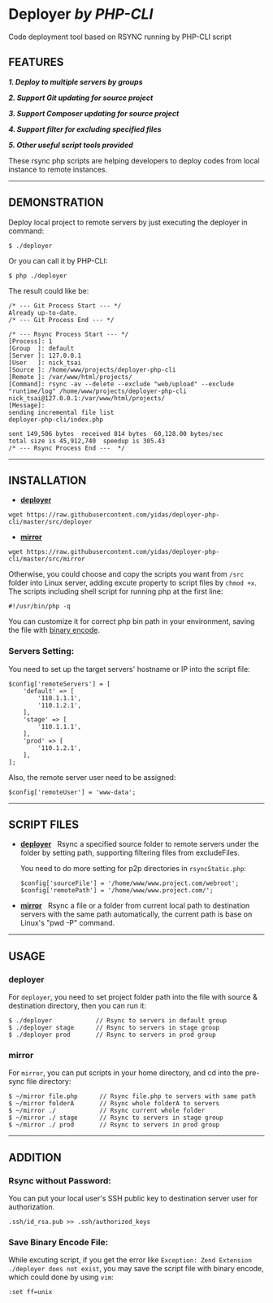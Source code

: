 Deployer *by PHP-CLI*
=====================

Code deployment tool based on RSYNC running by PHP-CLI script

FEATURES
--------

***1. Deploy to multiple servers by groups***

***2. Support Git updating for source project***

***3. Support Composer updating for source project***

***4. Support filter for excluding specified files***

***5. Other useful script tools provided***

These rsync php scripts are helping developers to deploy codes from local instance to remote instances.

---

DEMONSTRATION
-------------

Deploy local project to remote servers by just executing the deployer in command:

```
$ ./deployer
```
Or you can call it by PHP-CLI:
```
$ php ./deployer
```

The result could like be:
```
/* --- Git Process Start --- */
Already up-to-date.
/* --- Git Process End --- */

/* --- Rsync Process Start --- */
[Process]: 1
[Group  ]: default
[Server ]: 127.0.0.1
[User   ]: nick_tsai
[Source ]: /home/www/projects/deployer-php-cli
[Remote ]: /var/www/html/projects/
[Command]: rsync -av --delete --exclude "web/upload" --exclude "runtime/log" /home/www/projects/deployer-php-cli nick_tsai@127.0.0.1:/var/www/html/projects/
[Message]:
sending incremental file list
deployer-php-cli/index.php

sent 149,506 bytes  received 814 bytes  60,128.00 bytes/sec
total size is 45,912,740  speedup is 305.43
/* --- Rsync Process End ---  */
```

---

INSTALLATION
------------

- **[deployer](#deployer)**   
    
```
wget https://raw.githubusercontent.com/yidas/deployer-php-cli/master/src/deployer
```
    
- **[mirror](#mirror)**  
     
```
wget https://raw.githubusercontent.com/yidas/deployer-php-cli/master/src/mirror
```

Otherwise, you could choose and copy the scripts you want from `/src` folder into Linux server, adding excute property to script files by `chmod +x`.  
The scripts including shell script for running php at the first line:
```
#!/usr/bin/php -q
```
You can customize it for correct php bin path in your environment, saving the file with [binary encode](#save-bin-file).

### Servers Setting:

You need to set up the target servers' hostname or IP into the script file:

```
$config['remoteServers'] = [
    'default' => [
        '110.1.1.1',
        '110.1.2.1',
    ],
    'stage' => [
        '110.1.1.1',
    ],
    'prod' => [
        '110.1.2.1',
    ],
];
```

Also, the remote server user need to be assigned:

```
$config['remoteUser'] = 'www-data';
```

---

SCRIPT FILES
------------

- **[deployer](#deployer)**   
    Rsync a specified source folder to remote servers under the folder by setting path, supporting filtering files from excludeFiles.
    
    You need to do more setting for p2p directories in `rsyncStatic.php`:
    ```
    $config['sourceFile'] = '/home/www/www.project.com/webroot';
    $config['remotePath'] = '/home/www/www.project.com/';
    ```
    
- **[mirror](#mirror)**  
     Rsync a file or a folder from current local path to destination servers with the same path automatically, the current path is base on Linux's "pwd -P" command.

---

USAGE
-----

### deployer

For `deployer`, you need to set project folder path into the file with source & destination directory, then you can run it:
```
$ ./deployer            // Rsync to servers in default group
$ ./deployer stage      // Rsync to servers in stage group
$ ./deployer prod       // Rsync to servers in prod group
```


### mirror

For `mirror`, you can put scripts in your home directory, and cd into the pre-sync file directory:

```
$ ~/mirror file.php      // Rsync file.php to servers with same path
$ ~/mirror folderA       // Rsync whole folderA to servers
$ ~/mirror ./            // Rsync current whole folder
$ ~/mirror ./ stage      // Rsync to servers in stage group
$ ~/mirror ./ prod       // Rsync to servers in prod group
```

---

ADDITION
--------

### Rsync without Password:  

You can put your local user's SSH public key to destination server user for authorization.
```
.ssh/id_rsa.pub >> .ssh/authorized_keys
```

### Save Binary Encode File:  
  
While excuting script, if you get the error like `Exception: Zend Extension ./deployer does not exist`, you may save the script file with binary encode, which could done by using `vim`:

```
:set ff=unix
```



